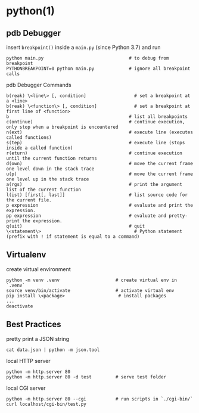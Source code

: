 # python(1)

## pdb Debugger

insert `breakpoint()` inside a `main.py` (since Python 3.7) and run

    python main.py                                # to debug from breakpoint
    PYTHONBREAKPOINT=0 python main.py             # ignore all breakpoint calls

pdb Debugger Commands

    b(reak) \<line\> [, condition]                  # set a breakpoint at a <line>
    b(reak) \<function\> [, condition]              # set a breakpoint at first line of <function>
    b                                             # list all breakpoints
    c(ontinue)                                    # continue execution, only stop when a breakpoint is encountered
    n(ext)                                        # execute line (executes called functions)
    s(tep)                                        # execute line (stops inside a called function)
    r(eturn)                                      # continue execution until the current function returns
    d(own)                                        # move the current frame one level down in the stack trace
    u(p)                                          # move the current frame one level up in the stack trace
    a(rgs)                                        # print the argument list of the current function
    l(ist) [first[, last]]                        # list source code for the current file.
    p expression                                  # evaluate and print the expression.
    pp expression                                 # evaluate and pretty-print the expression.
    q(uit)                                        # quit
    \<statement\>                                   # Python statement (prefix with ! if statement is equal to a command)

## Virtualenv

  create virtual environment

    python -m venv .venv                     # create virtual env in `.venv`
    source venv/bin/activate                 # activate virtual env
    pip install \<package>                    # install packages
    ...
    deactivate

## Best Practices

  pretty print a JSON string

    cat data.json | python -m json.tool

  local HTTP server

    python -m http.server 80
    python -m http.server 80 -d test         # serve test folder

  local CGI server

    python -m http.server 80 --cgi           # run scripts in `./cgi-bin/`
    curl localhost/cgi-bin/test.py

